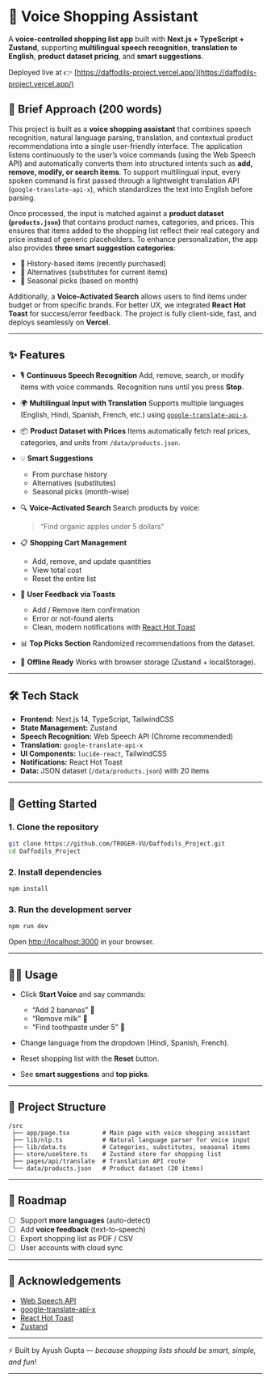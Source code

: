 # 🛒 Voice Shopping Assistant

A **voice-controlled shopping list app** built with **Next.js + TypeScript + Zustand**, supporting **multilingual speech recognition**, **translation to English**, **product dataset pricing**, and **smart suggestions**.

Deployed live at 👉 [https://daffodils-project.vercel.app/](https://daffodils-project.vercel.app/)

## 🔹 Brief Approach (200 words)

This project is built as a **voice shopping assistant** that combines speech recognition, natural language parsing, translation, and contextual product recommendations into a single user-friendly interface. The application listens continuously to the user’s voice commands (using the Web Speech API) and automatically converts them into structured intents such as **add, remove, modify, or search items**. To support multilingual input, every spoken command is first passed through a lightweight translation API (`google-translate-api-x`), which standardizes the text into English before parsing.

Once processed, the input is matched against a **product dataset (`products.json`)** that contains product names, categories, and prices. This ensures that items added to the shopping list reflect their real category and price instead of generic placeholders. To enhance personalization, the app also provides **three smart suggestion categories**:

* 📌 History-based items (recently purchased)
* 🔄 Alternatives (substitutes for current items)
* 🌱 Seasonal picks (based on month)

Additionally, a **Voice-Activated Search** allows users to find items under budget or from specific brands. For better UX, we integrated **React Hot Toast** for success/error feedback. The project is fully client-side, fast, and deploys seamlessly on **Vercel**.

---

## ✨ Features

* 🎙️ **Continuous Speech Recognition**
  Add, remove, search, or modify items with voice commands. Recognition runs until you press **Stop**.

* 🌍 **Multilingual Input with Translation**
  Supports multiple languages (English, Hindi, Spanish, French, etc.) using [`google-translate-api-x`](https://www.npmjs.com/package/google-translate-api-x).

* 📦 **Product Dataset with Prices**
  Items automatically fetch real prices, categories, and units from `/data/products.json`.

* 💡 **Smart Suggestions**

  * From purchase history
  * Alternatives (substitutes)
  * Seasonal picks (month-wise)

* 🔍 **Voice-Activated Search**
  Search products by voice:

  > “Find organic apples under 5 dollars”

* 📋 **Shopping Cart Management**

  * Add, remove, and update quantities
  * View total cost
  * Reset the entire list

* 🔔 **User Feedback via Toasts**

  * Add / Remove item confirmation
  * Error or not-found alerts
  * Clean, modern notifications with [React Hot Toast](https://react-hot-toast.com)

* 📊 **Top Picks Section**
  Randomized recommendations from the dataset.

* 💾 **Offline Ready**
  Works with browser storage (Zustand + localStorage).

---

## 🛠️ Tech Stack

* **Frontend:** Next.js 14, TypeScript, TailwindCSS
* **State Management:** Zustand
* **Speech Recognition:** Web Speech API (Chrome recommended)
* **Translation:** `google-translate-api-x`
* **UI Components:** `lucide-react`, TailwindCSS
* **Notifications:** React Hot Toast
* **Data:** JSON dataset (`/data/products.json`) with 20 items

---

## 🚀 Getting Started

### 1. Clone the repository

```bash
git clone https://github.com/TROGER-VU/Daffodils_Project.git
cd Daffodils_Project
```

### 2. Install dependencies

```bash
npm install
```

### 3. Run the development server

```bash
npm run dev
```

Open [http://localhost:3000](http://localhost:3000) in your browser.

---

## 🧑‍💻 Usage

* Click **Start Voice** and say commands:

  * “Add 2 bananas” 🍌
  * “Remove milk” 🥛
  * “Find toothpaste under 5” 🦷
* Change language from the dropdown (Hindi, Spanish, French).
* Reset shopping list with the **Reset** button.
* See **smart suggestions** and **top picks**.

---

## 📂 Project Structure

```
/src
 ├── app/page.tsx         # Main page with voice shopping assistant
 ├── lib/nlp.ts           # Natural language parser for voice input
 ├── lib/data.ts          # Categories, substitutes, seasonal items
 ├── store/useStore.ts    # Zustand store for shopping list
 ├── pages/api/translate  # Translation API route
 └── data/products.json   # Product dataset (20 items)
```

---

## 📌 Roadmap

* [ ] Support **more languages** (auto-detect)
* [ ] Add **voice feedback** (text-to-speech)
* [ ] Export shopping list as PDF / CSV
* [ ] User accounts with cloud sync

---

## 🙌 Acknowledgements

* [Web Speech API](https://developer.mozilla.org/en-US/docs/Web/API/Web_Speech_API)
* [google-translate-api-x](https://www.npmjs.com/package/google-translate-api-x)
* [React Hot Toast](https://react-hot-toast.com)
* [Zustand](https://github.com/pmndrs/zustand)

---

⚡ Built by Ayush Gupta — *because shopping lists should be smart, simple, and fun!*

---

